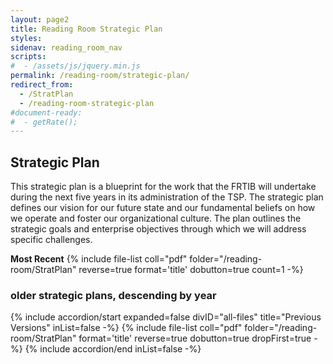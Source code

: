 ```yaml
---
layout: page2
title: Reading Room Strategic Plan
styles:
sidenav: reading_room_nav
scripts:
#  - /assets/js/jquery.min.js
permalink: /reading-room/strategic-plan/
redirect_from:
  - /StratPlan
  - /reading-room-strategic-plan
#document-ready:
#  - getRate();
---
```


## Strategic Plan

This strategic plan is a blueprint for the work that the FRTIB will undertake during the next five years in its administration of the TSP. The strategic plan defines our vision for our future state and our fundamental beliefs on how we operate and foster our organizational culture. The plan outlines the strategic goals and enterprise objectives through which we will address specific challenges.

**Most Recent** {% include file-list coll="pdf" folder="/reading-room/StratPlan" reverse=true format='title' dobutton=true count=1 -%}


<h3 class="usa-sr-only">older strategic plans, descending by year</h3>
<div class="usa-accordion">
{% include accordion/start expanded=false divID="all-files" title="Previous Versions" inList=false -%}
{% include file-list coll="pdf" folder="/reading-room/StratPlan" format='title' reverse=true dobutton=true dropFirst=true -%}
{% include accordion/end  inList=false -%}
</div>

<!-- CONTENT END -->
